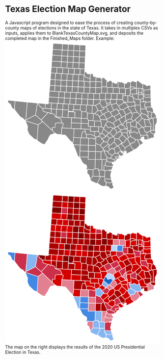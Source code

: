 # Texas Election Map Generator

A Javascript program designed to ease the process of creating county-by-county maps of elections in the state of Texas. It takes in multiples CSVs as inputs, applies them to BlankTexasCountyMap.svg, and deposits the completed map in the Finished_Maps folder. Example:
![alt text](https://github.com/Jurech/texas-election-map-generator/blob/main/BlankTexasCountyMap.svg?raw=true) ![alt text](https://github.com/Jurech/texas-election-map-generator/blob/main/Finished_Maps/2020Election.svg?raw=true)
The map on the right displays the results of the 2020 US Presidential Election in Texas.
